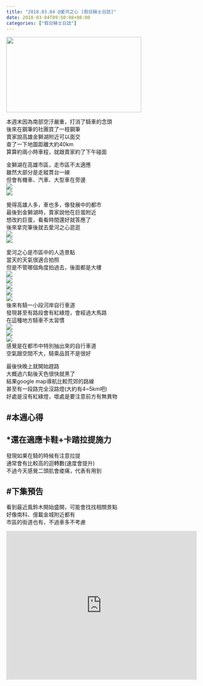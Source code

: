 ```yaml
---
title: "2018.03.04 @愛河之心 [假日騎士日誌]"
date: 2018-03-04T09:50:08+08:00
categories: ["假日騎士日誌"]
---
```


<a href="https://www.strava.com/activities/1437058914" target="_blank"><img src="https://farm5.staticflickr.com/4790/26772892528_f409cb604c.jpg" width="357" height="200"></a>  

本週末因為南部空汙嚴重，打消了騎車的念頭  
後來在鋼筆的社團買了一枝鋼筆  
賣家說高雄金獅湖附近可以面交  
查了一下地圖距離大約40km  
算算約兩小時車程，就跟賣家約了下午碰面  
<!--more-->
  
金獅湖在高雄市區，走市區不太適應  
雖然大部分是走縱貫台一線  
但會有機車、汽車、大型車在旁邊  
![](https://farm5.staticflickr.com/4723/39923264194_9f665900ce.jpg)  
![](https://farm5.staticflickr.com/4789/38823248830_d85cbf0fec.jpg)  

覺得高雄人多，車也多，像發展中的都市  
最後到金獅湖時，賣家說他在巨蛋附近  
想改約巨蛋，看看時間還好就答應了  
後來拿完筆後就去愛河之心逛逛  
![](https://farm5.staticflickr.com/4713/40591672272_1f1a5d3dee.jpg)  
![](https://farm5.staticflickr.com/4613/38823225520_7b47bdf99f.jpg)  
  
愛河之心是市區中的人造景點  
當天的天氣很適合拍照  
但是不管哪個角度拍過去，後面都是大樓  
![](https://farm5.staticflickr.com/4790/40633543181_04b989b1e7.jpg)  
![](https://farm5.staticflickr.com/4703/40591617452_353915255c.jpg)  
![](https://farm5.staticflickr.com/4609/40591534022_5142600f7f.jpg)  
![](https://farm5.staticflickr.com/4775/25762737557_31e8452a83.jpg)  
![](https://farm5.staticflickr.com/4798/38823088220_12696d45ba.jpg)  
後來有騎一小段河岸自行車道  
發現甚至有路段會有紅綠燈，會經過大馬路  
在這種地方騎車不太習慣  
![](https://farm5.staticflickr.com/4604/39737419305_0be8639056.jpg)  
![](https://farm5.staticflickr.com/4700/39923069944_d32189fd3a.jpg)  
![](https://farm5.staticflickr.com/4610/39923059414_cd5bd4ed8d.jpg)  
感覺是在都市中特別抽出來的自行車道  
空氣跟空間不大，騎乘品質不是很好  
  
最後快晚上就開始趕路  
大概過六點後天色很快就黑了  
結果google map導航比較荒郊的路線  
甚至有一段路完全沒路燈(大約有4~5km吧)  
好處是沒有紅綠燈，壞處是要注意前方有無異物  
  
## #本週心得  
## *還在適應卡鞋+卡踏拉提施力  
發現如果在騎的時候有注意拉提  
通常會有比較高的迴轉數(速度會提升)  
不過今天感覺二頭肌會痠痛，代表有用到  
  
## #下集預告  
看到最近風鈴木開始盛開，可能會找找相關景點  
好像南科、億載金城附近都有  
市區的街道也有，不過車多不考慮

<div class="embedly-responsive" style="position: relative;padding-bottom: 78.2227%;height: 0;overflow: hidden;"><iframe class="embedly-embed" frameborder="0" scrolling="no" allowfullscreen src="https://cdn.embedly.com/widgets/media.html?src=https://www.relive.cc/view/vrqo2kzgK6e/widget?r=embed-site&url=https://www.relive.cc/view/vrqo2kzgK6e?r=embed-site&image=https://www.relive.cc/view/vrqo2kzgK6e/png?x-ref=embed-site&key=f1631a41cb254ca5b035dc5747a5bd75&type=text/html&schema=relive" width="1024" height="801" style="position: absolute;top: 0;left: 0;width: 100%;height: 100%;"></iframe></div>